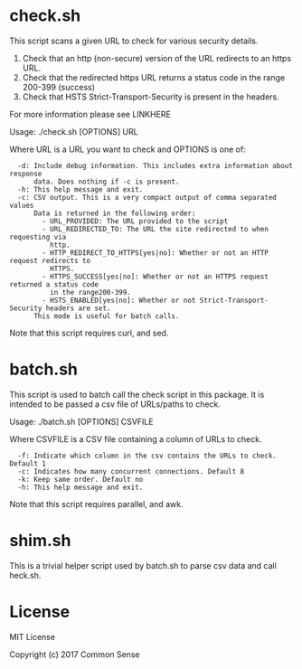# check.sh
This script scans a given URL to check for various security details.
  1. Check that an http (non-secure) version of the URL redirects to an https
     URL.
  2. Check that the redirected https URL returns a status code in the range
     200-399 (success)
  3. Check that HSTS Strict-Transport-Security is present in the headers.

For more information please see LINKHERE

Usage: ./check.sh [OPTIONS] URL

Where URL is a URL you want to check and OPTIONS is one of:
```
  -d: Include debug information. This includes extra information about response
      data. Does nothing if -c is present.
  -h: This help message and exit.
  -c: CSV output. This is a very compact output of comma separated values
      Data is returned in the following order:
        - URL_PROVIDED: The URL provided to the script
        - URL_REDIRECTED_TO: The URL the site redirected to when requesting via
          http.
        - HTTP_REDIRECT_TO_HTTPS[yes|no]: Whether or not an HTTP request redirects to
          HTTPS.
        - HTTPS_SUCCESS[yes|no]: Whether or not an HTTPS request returned a status code
          in the range200-399.
        - HSTS_ENABLED[yes|no]: Whether or not Strict-Transport-Security headers are set.
      This mode is useful for batch calls.
```
Note that this script requires curl, and sed.


# batch.sh

This script is used to batch call the check script in this package. It is
intended to be passed a csv file of URLs/paths to check.

Usage: ./batch.sh [OPTIONS] CSVFILE

Where CSVFILE is a CSV file containing a column of URLs to check.
```
  -f: Indicate which column in the csv contains the URLs to check. Default 1
  -c: Indicates how many concurrent connections. Default 8
  -k: Keep same order. Default no
  -h: This help message and exit.
```
Note that this script requires parallel, and awk.

# shim.sh

This is a trivial helper script used by batch.sh to parse csv data and call heck.sh.

# License 
MIT License

Copyright (c) 2017 Common Sense
